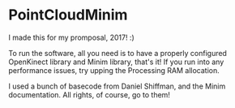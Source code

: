 # PointCloudMinim
I made this for my promposal, 2017! :)

To run the software, all you need is to have a properly configured OpenKinect library and Minim library, that's it! If you run into any performance issues, try upping the Processing RAM allocation. 

I used a bunch of basecode from Daniel Shiffman, and the Minim documentation. All rights, of course, go to them!
